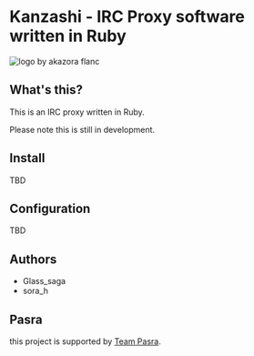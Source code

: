 # Kanzashi - IRC Proxy software written in Ruby

![logo by akazora flanc](http://akazora.cosmio.net/data/c3f9839a10d27ead03f542617be34648.png)

## What's this?

This is an IRC proxy written in Ruby.

Please note this is still in development.

## Install

TBD

## Configuration

TBD

## Authors

* Glass\_saga
* sora\_h

## Pasra

this project is supported by [Team Pasra](http://pasra.tk).
